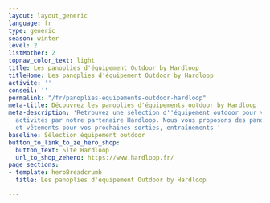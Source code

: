 ```yaml
---
layout: layout_generic
language: fr
type: generic
season: winter
level: 2
listMother: 2
topnav_color_text: light
title: Les panoplies d'équipement Outdoor by Hardloop
titleHome: Les panoplies d'équipement Outdoor by Hardloop
activite: ''
conseil: ''
permalink: "/fr/panoplies-equipements-outdoor-hardloop"
meta-title: Découvrez les panoplies d'équipements outdoor by Hardloop
meta-description: 'Retrouvez une sélection d''équipement outdoor pour vos prochaine
  activités par notre partenaire Hardloop. Nous vous proposons des panoplies d''équipements
  et vêtements pour vos prochaines sorties, entraînements '
baseline: Sélection équipement outdoor
button_to_link_to_ze_hero_shop:
  button_text: Site Hardloop
  url_to_shop_zehero: https://www.hardloop.fr/
page_sections:
- template: heroBreadcrumb
  title: Les panoplies d'équipement Outdoor by Hardloop

---
```


